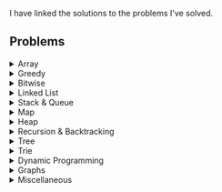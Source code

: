 I have linked the solutions to the problems I've solved.

## Problems

<details>
  <summary>Array</summary>

**Array**
1. [Remove duplicates from sorted array](./other/array/logicmojo/01-remove-duplicates.md)
2. [Search insert position](./other/array/02-search-insert-position.md)
3. [Fibonacci series](./other/array/03-fibinacci-series.md)
4. [Majority element](./other/array/14-majority-element.md)
5. [Sort an array of 0, 1, 2](./other/array/15-sort-0-1-2-array.md)
6. [First missing positive](./other/array/15-first-missing-positive.md)
7. [Spiral matrix](./other/array/18-spiral-matrix.md)
8. [Find the smallest and second smallest element in an array](./other/array/21-smallest-2nSmallest.md)
9. [Sort 0s 1s 2s](./other/array/15-sort-0-1-2-array.md)
10. [Kadane algorithm](./other/array/kadane-algorithm.md)
11. [Majority element ( > n/2 times )](./other/array/majority-element-by2.md)
12. [Majority element ( > n/3 times ) ](./other/array/majority-element-by3.md)
13. [Two sum](./other/array/two-sum.md)
14. [Two sum ii](./other/array/two-sum-ii.md)
15. [Rain water tapping](./other/array/rain-water-tapping.md)
16. [Three sum](./other/array/three-sum.md)
17. [Container with most water](./other/array/container-most-water.md)
18. [Search min in rotated sorted array](./other/array/search-min-rot-sort.md)
19. [Search in rotated sorted array](./other/array/search-rotated-sort-array.md)
20. [Search in rotated sorted array - ii](./other/array/search-rotated-sort-array-2.md)
21. [Merge two overlapping intervals](./other/array/merge-two-overlapping-intervals.md)
22. [Valid parenthesis](./other/array/valid-parenthesis.md)
23. [Product of array except self](./other/array/product-except-self.md)
24. [Maximum product subarray](./other/array/max-prod-subarray.md)
25. [Missing Number](./other/array/missing-number.md)
25. [Contains Duplicate](./other/array/contains-duplicate.md)

**TODO:**
1. Transpose of matrix
2. Rotate Image
3. Maximum Value in increasing - decreasing array
4. Jump Game problem
5. Find next greatest # with same set of digits
6. Count frequencies of array elements
7. Matrix Rotation in place
8. Celebrity Problem
9. Next Smallest palindrome
10. Quicksort implementation - Kth smallest
11. Median of two sorted array
12. Next Greater Element***
14. Maximum of all subarrays of size K 
15. Minimum in Rotated Sorted Array


**String**
1. [Minimum Window Substring](./other/array/min-window-substring.md)
2. [Longest substring without repeating characters](./other/array/longest-substr-wo-repeat.md)
3. [Longest Repeating Character Replacement]()
4. [Count Palindromic substrings](./other/array/cnt-palindromic-subtr.md)
5. [Convert Roman to Integer](./other/array/roman-to-int.md)
6. [Convert Integer to Roman](./other/array/int-to-roman.md)
7. [Group Anagrams](./other/array/group.anagrams.md)

</details>

<details>
  <summary>Greedy</summary>

1. [Jump Game](./other/greedy/jump-game-i.md)

**TODO**
1. Minimum number of platforms
</details>


<details>
  <summary>Bitwise</summary>

1. [Count number of ones](./other/bitwise/01-one-bits.md)
2. [Counting Bits](./other/bitwise/02-counting-bits.md)
3. [Reverse Bits](./other/bitwise/03-reverse-bits.md)

**TODO**
1. Minimum number of platforms
</details>

<details>
  <summary>Linked List</summary>

1. [Reverse a List](./other/list/01-reverse-list.md)
2. [Check if the List has a cycle](./other/list/02-hasCycle.md)
3. [Find the length of the Cycle](./other/list/03-Length-of-cycle.md)
4. [Get the starting-node of the cycle](./other/list/04-starting-node.md)
5. [Find the intersection node of two Lists](./other/list/05-intersection-node-two-lists.md)
6. [Middle of a List](./other/list/06-middle-of-list.md)
7. [Get Nth node from end of LinkedList](./other/list/07-end-of-list.md)
8. [Remove Nth node from end of LinkedList](./other/list/08-remove-nth-node-from-end.md)
9. [Merge Two sorted LinkedList](./other/list/09-merge-two-sorted-list.md)
10. [Check Palindrome](./other/list/10-check-palindrome.md)
11. [Add two linked lists](./other/list/11-add-two-lists.md)
12. [Flattening a linked list](./other/list/12-flattening-a-list.md)
13. [Reverse a linked list in k-groups](./other/list/13-reverse-nodes-in-k.md)
14. [Rotate a LinkedList](./other/list/14-rotate-list-k.md)
15. [Add two number](./other/list/15-add-two-numbers.md)
</details>

<details>
  <summary>Stack & Queue</summary>

</details>


<details>
  <summary>Map</summary>

1. [Longest subarray with sum k](./other/map/longest-subarray-sum-k.md)
2. [Count of subarrays with sum k](./other/map/count-subarray-sum-k.md)

</details>

<details>
  <summary>Heap</summary>

1. [kth Largest element](./other/heap/kth-largest.md)
2. [Return K largest elements](./other/heap/kth-largest-elements-list.md)
3. [K Most frequenct elements](./other/heap/kth-frequence.md)
4. [Closest Points to origin](./other/heap/closest-to-origin.md)
5. [Frequency Sort](.other/heap/frequency-sort.md)

**To do**
1. [K closest elements]()

</details>

<details>
  <summary>Recursion & Backtracking</summary>

> Note: Needs file restructuring
1. [Subsets-I](./other/recur_backtrack/01-subset-I.md)
2. [Subsets-II](./other/recur_backtrack/02-subset-II.md)
3. [Permutation-I](./other/recur_backtrack/03-permutation-I.md)
4. [Permutation-II](./other/recur_backtrack/04-permutation-II.md)
5. [Combination-sum-I](./other/recur_backtrack/05-combination-i.md)
6. [Combination-sum-II](./other/recur_backtrack/06-combination-ii.md)
7. [N Queens - I](./other/recur_backtrack/02-n-queens-I.md)
8. [Word Search](./other/recur_backtrack/01-word-search.md)

**TODO:**
1. [Combination-sum-iii]()
4. [Generate Correct Parenthesis]()
5. [Kth Permutation Sequence]()
7. [N Queens - II]()
8. [Rat Maze Problem]()
9. [Knight Walk Problem]()
10. [Pow(x, n)]()
11. [Sudoku Solver]()
12. [Letter Combinations of a Phone number]()
13. [M Coloring Problem]()
</details>

<details>
  <summary>Tree</summary>

[Leetcode Tree Constructor](./other/tree/tree-constructor.md)

1. [InOrder Traversal- Recursive & Iterative](./other/tree/01-in-order.md)
2. [Preorder Traversal - Recursive & Iterative](./other/tree/02-pre-order.md)
3. [Postorder Traversal - Recursive & Iterative](./other/tree/03-post-order.md)
4. [kth smallest in BST](./other/tree/04-kth-smallest.md)
5. [Sum root to leaf](./other/tree/05-sum-root-to-leaf.md)
6. [Boundary nodes](./other/tree/06-boundary-nodes.md)
7. [Depth of a BT](./other/tree/07-depth-of-bt.md)
8. [Sum of all nodes](./other/tree/08-sum-of-all-nodes.md)
9. [Level order traversal](./other/tree/09-level-order-traversal.md);
10. [ZigZag order traversal](./other/tree/10-zigzag-order-traversal.md)
11. [Odd even level difference](./other/tree/11-odd-even-level-diff.md)
12. [Count the number of leaf nodes](./other/tree/12-no-of-leaf-nodes.md)
13. [Diameter of a Btree](./other/tree/13-diameter-of-btree.md)
14. [Is the BTree Balanced](./other/tree/14-balanced-tree.md)
15. [Left View](./other/tree/15-left-view.md)
16. [Right View](./other/tree/16-right-view.md)
17. [Vertical Order Traversal](./other/tree/17-vertical-order-traversal.md)
18. [Top View](./other/tree/18-top-view.md)
19. [Bottom View](./other/tree/19-bottom-view.md)
20. [Path to Node](./other/tree/20-path-to-node.md)
21. [Max Path sum](./other/tree/21-max-path-sum.md)
22. [Construct a binary tree from preorder](./other/tree/22-construct-tree-preorder.md)
23. [Construct a binary tree from inorder and preorder](./other/tree/23-construct-tree-inorder-preorder.md)
24. [Same Tree](./other/tree/same-tree.md)
25. [Is the BTree Symmetric](./other/tree/25-is-tree-symmetric.md)
26. [Least common ancestor - Binary Tree](./other/tree/26-lca.md)
27. [Least common ancestor - Binary Search Tree](./other/tree/27-lca-bst.md)
28. [Maximum width of a Binary Tree](./other/tree/27-max-width-of-btree.md)
29. [Serialize and Deserialize a Btree](./other/tree/28-serialize-deserialize-btree.md)
30. [Is sub-tree](./other/tree/29-is-subtree.md)
31. [Good Nodes](./other/tree/good-node.md)
32. [Invert a BTree](./other/tree/invert-btree.md)
33. [Merge two BTree](./other/tree/merge-two-btree.md)
34. [Sorted Array to Balanced BTree](./other/tree/sorted-balancedBtree.md)
35. [Triangle min path sum](./other/tree/triangle.md)
36. [Valid BTree](./other/tree/valid-btree.md)
37. [House Robber III](./other/tree/house-robber-iii.md)
38. [Bottom Left Tree Value](./other/tree/bottom-left.md)
39. [Trim BST](./other/tree/trim-bst.md)
40. [Has Path Sum](./other/tree/has-path-sum.md)
41. [BST Iterator](./other/tree/bst-iterator.md)
42. [Populating Next Right Pointers](./other/tree/next-right-ptr.md)

## To Do:
1. add examples to `Balanced Btree` - why every node should be balanced
2. Good Node example, which node is good node & how is it a good node
3. 

**TODO:**
29. [Siblings & Cousins]
30. [Burn a tree]

</details>

<details>
  <summary>Trie</summary>

1. [Build a Trie](./other/trie/implement-trie.md)
2. [Design Add & Search Words](./other/trie/add-search-words.md)

</details>

<details>
  <summary>Dynamic Programming</summary>

**Patterns**
1. [0/1 Knapsack](./other/dp/generic-algorithm.md)
2. [Unbounded Knapsack](./other/dp/generic-algorithm.md)
3. [Min Max Subsequences](./other/dp/generic-algorithm.md)
4. [Partition DP](./other/dp/generic-algorithm.md)

**Mix DP**
1. [Climbing Stairs](./other/dp/I-01-climbing-stairs.md)
2. [House Robber](./other/dp/I-02-house-robber.md)
3. [House Robber II](./other/dp/I-02-house-robber-ii.md)
3. [Unique Paths](./other/dp/I-03-unique-paths.md)
4. [Decode Ways](./other/dp/I-04-decode-ways.md)
5. [Word Break](./other/dp/I-05-work-break.md)
6. [Min cost climbing stairs](./other/dp/min-cost-climbstairs.md)
7. [Buy and Sell Stock I](./other/array/stock-buy-sell.md)
8. [Buy and Sell Stock II](./other/array/stock-buy-sell-ii.md)
9. [Buy and Sell Stock III](./other/array/stock-buy-sell-iii.md)
10. [Buy and Sell Stock IV](./other/array/stock-buy-sell-iv.md)
11. [Best time to buy/sell stock with cooldown](./other/dp/I-2dp-buy-sell-cooldown.md)
12. [Jump Game - II](./other/greedy/jump-game-ii.md)
13. [Jump Game - III](./other/greedy/jump-game-iii.md)
14. [Unique BST](./other/dp/unique-bst.md)
15. [Perfect Squares](./other/dp/perfect-squares.md)
16. [Regular Expression Matching](./other/dp/regex-matching.md)
17. [Pascal's Triangle](./other/dp/pascals-triangle.md)
18. [All Possible Full Binary Tree](./other/dp/all-possible-fbt.md)
19. [Stone Game I](./other/dp/stone-game-i.md)
20. [Integer Break](./other/dp/integer-break.md)

**I. 2-DP:**:
1. [Interleaving String](./other/dp/I-2dp-interleaving-string.md)
2. [Longest Increasing Path in matrix](./other/dp/I-2dp-lip-matrix.md)
3. [Distinct Subsequence](./other/dp/I-2dp-distinct-subseq.md)
4. [Unique Paths II](./other/dp/I-2dp-unique-path-2.md)
5. [Minimum Path Sum](./other/dp/II-2dp-min-path-sum.md)
6. [Maximal Squared](./other/dp/maximal-square.md)
7. [Paint Houses - I](./other/dp/paint-houses-i.md)

**II. 0/1 Knapsack**
1. [Knapsack problem](./other/dp/I-01-knapsack.md)
2. [Subset sum problem](./other/dp/I-02-subset-sum.md)
3. [Count of subset problem - Perfect Sum](./other/dp/I-03-count-of-subset.md)
4. [Equal Partition problem](./other/dp/I-04-equal-partition.md)
5. [Minimum subset sum difference](./other/dp/I-05-minimum-subset-sum-diff.md)
6. [No. of subset with given difference](./other/dp/I-06-#-subset-diff.md)
7. [Target sum](./other/dp/I-07-target-sum.md)

**III. Unbounded Knapsack**
1. [Rod cutting problem](./other/dp/II-1-rod-cutting.md)
2. [Coin Change 1 - Maximum number of ways](./other/dp/II-2-coin-change-1.md)
3. [Coin Change 2 - Minimum number of coins](./other/dp/II-3-coin-change-min-coins.md)
4. [Combination IV](./other/dp/combination-sum-iv.md)

**IV. Subsequence - Substring**
1. [Length - Longest Common Subsequence](./other/dp/III-01-lcs.md)
2. [Length - Longest common substring](./other/dp/III-02-lc-substring.md)
3. [Print - Longest Common Subsequence](./other/dp/III-03-print-lcs.md)
4. [Length - Shortest Common Supersequence](./other/dp/III-04-length-scs.md)
5. [Print - Shortest Common Supersequence](./other/dp/III-05-print-scs.md)
6. [Minimum number insertion or deletion](./other/dp/III-06-min-insertion-deletion.md)
7. [Edit Distance](./other/dp/III-edit-distance.md)
8. [Longest Palindromic subsequence](./other/dp/III-07-lps.md)
9. [Minimum number of deletions to make a palindrome](./other/dp/III-08-min-deletion-palindrome.md)
10. [Longest repeating subsequence](./other/dp/III-09-longest-repeating-subseq.md)
11. [Longest increasing subsequence](./other/dp/III-10-longest-increasing-subsequence.md)
12. [Maximum Alternating Subsequence Sum](./other/dp/max-alt-subseq-sum.md)

**V Partition DP**
1. [Matrix Chain Multiplication](./other/dp/IV-01-mcm.md)
2. [Palindrome Partitioning](./other/dp/IV-02-palindrome-partitioning.md)
3. [Print longest Palindromic substring](./other/dp/IV-03-longest-palindromic-substring.md) 

</details>

<details>
  <summary>Graphs</summary>

**Graph I**
| No | Questions | Way |
|----|-----------|-----|
| 1. | [BFS - Implementation](./other/graph/01-bfs.md) | Queue + visited[] |
| 2. | [DFS - Implementation](./other/graph/02-dfs.md) | Visited[] |
| 3. | [Number of Provinces](./other/graph/03-no-of-provinces.md) | BFS - disconnected components |
| 4. | [Number of Islands](./other/graph/04-no-of-islands.md) | Modified Number of Provinces + 1-degree traversal up, right, down, left |
| 5. | [Flood Fill](./other/graph/05-flood-fill.md) | Modified Traversal |
| 6. | [Rotten Oranges](./other/graph/06-rotten-oranges.md) | Modified BFS - With a Time Counter |
| 7. | [Detect cycle using BFS - Undirected Graph](./other/graph/07-detect-cycle-bfs.md) | Neighbour is visted => Neighbour is current node's parent |
| 8. | [Detect cycle using DFS - Undirected Graph](./other/graph/08-detect-cycle-dfs.md) | Neighbour is visted => Neighbour is current node's parent |
| 9. | [Detect cycle using DFS - Directed Graph](./other/graph/09-detect-cycle-dfs-dgraph.md) | visited[] + dfsVisited[] (backtracking) : tracks visited path |
| 10. | [Topological Sort - DFS](./other/graph/10-toposort-dfs.md) | visited[] + stk.push(node) backtracking |
| 11. | [Topological Sort - BFS - Kahn's Algorithm](./other/graph/11-toposort-bfs.md) | indegree[] , Kahn Algorithm  |
| 12. | [Detect cycle using DFS - Directed Graph](./other/graph/12-detect-cycle-bfs-dgraph.md) | indegree[] or Kahn Algorithm |
| 13. | [Bipartite Graph - BFS](./other/graph/13-bfs-bipartite.md) | color[], `color[currNode] == color[neighbour]` |
| 14. | [Bipartite Graph - DFS](./other/graph/14-dfs-bipartite.md) | color[], `color[currNode] == color[neighbour]` |
| 15. | [Clone Graph](./other/graph/15-clone-graph.md) | DFS + Mapping GivenNode to ClonedNode |

**Graph II**
>Note: Shortest Path Question will require a `distance[]` for every problem

| No | Questions | Way |
|----|-----------|-----|
| 1. | [Shortest Path - Non-Weighted + Undirected Graph](./other/graph/15-shortestPath-udg.md) | BFS + parent[] | 
| 2. | [Shortest Path - Weighted + Directed Graph](./other/graph/16-shortestPath-dag.md)   | Topological Stack + parent[] |
| 3. | [Shortest Path - Weighted Graph( UDG)](./other/graph/17-dijkstra-dag.md) | Djikstra Algorithm |
| 4. | [Shortest Path - In Binary Maze](./other/graph/18-binary-maze.md) | Djikstra Algorithm |


**TODO:**
- Templates
1. Construct Graph from given edges

- Problems
1. [Cheapest Flight in K stops]()
2. [Getting minimum distance to reach stop]()
3.  
4. Minimum Spanning Tree - Prims Algorithm
5. Kruskal Algorithm
6. No of operations to make Network connected
7. Bridges in Graph
8. Atriculation Points in Graph
9. KosaRaju's Algorithm
10. Bellman Ford

</details>

<details>
  <summary>Miscellaneous</summary>

1. [LRU Cache](./other/miscellaneous/lru-cache.md)

</details>

</details>